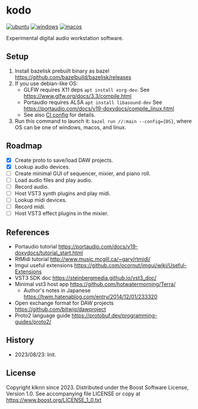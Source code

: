 # kodo

[![ubuntu](https://github.com/klknn/kodo/actions/workflows/ubuntu.yml/badge.svg)](https://github.com/klknn/kodo/actions/workflows/ubuntu.yml)
[![windows](https://github.com/klknn/kodo/actions/workflows/windows.yml/badge.svg)](https://github.com/klknn/kodo/actions/workflows/windows.yml)
[![macos](https://github.com/klknn/kodo/actions/workflows/macos.yml/badge.svg)](https://github.com/klknn/kodo/actions/workflows/macos.yml)

Experimental digital audio workstation software.

## Setup

1. Install bazelisk prebuilt binary as bazel
   https://github.com/bazelbuild/bazelisk/releases
2. If you use debian-like OS:
   - GLFW requires X11 deps `apt install xorg-dev`.
     See https://www.glfw.org/docs/3.3/compile.html
   - Portaudio requires ALSA `apt install libasound-dev`
     See https://portaudio.com/docs/v19-doxydocs/compile_linux.html
   - See also [CI config](.github/workflows/ubuntu..yml) for details.
3. Run this command to launch it: `bazel run //:main --config={OS}`, where OS can be one of windows, macos, and linux.

## Roadmap

- [x] Create proto to save/load DAW projects.
- [x] Lookup audio devices.
- [ ] Create minimal GUI of sequencer, mixier, and piano roll.
- [ ] Load audio files and play audio.
- [ ] Record audio.
- [ ] Host VST3 synth plugins and play midi.
- [ ] Lookup midi devices.
- [ ] Record midi.
- [ ] Host VST3 effect plugins in the mixier.

## References

- Portaudio tutorial https://portaudio.com/docs/v19-doxydocs/tutorial_start.html
- RtMidi tutorial http://www.music.mcgill.ca/~gary/rtmidi/
- Imgui useful extensions https://github.com/ocornut/imgui/wiki/Useful-Extensions
- VST3 SDK doc https://steinbergmedia.github.io/vst3_doc/
- Minimal vst3 host app https://github.com/hotwatermorning/Terra/
  - Author's notes in Japanese https://hwm.hatenablog.com/entry/2014/12/01/233320
- Open exchange format for DAW projects https://github.com/bitwig/dawproject
- Proto2 language guide https://protobuf.dev/programming-guides/proto2/

## History

- 2023/08/23: Init.

## License

Copyright klknn since 2023.
Distributed under the Boost Software License, Version 1.0.
See accompanying file LICENSE or copy at https://www.boost.org/LICENSE_1_0.txt
